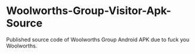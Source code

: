 # Woolworths-Group-Visitor-Apk-Source
Published source code of Woolworths Group Android APK due to fuck you Woolworths.

